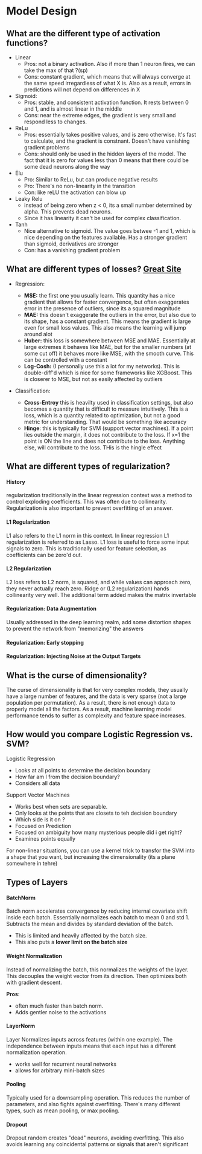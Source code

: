 # Model Design

## What are the different type of **activation** functions?

- Linear
    - Pros: not a binary activation. Also if more than 1 neuron fires, we can take the max of that ?(sp)
    - Cons: constant gradient, which means that will always converge at the same speed irregardless of what X is. Also as a result, errors in predictions will not depend on differences in X
- Sigmoid:
    - Pros: stable, and consistent activation function. It rests between 0 and 1, and is almost linear in the middle
    - Cons: near the extreme edges, the gradient is very small and respond less to changes.
- ReLu
    - Pros: essentially takes positive values, and is zero otherwise. It's fast to calculate, and the gradient is constnant. Doesn't have vanishing gradient problems
    - Cons: should only be used in the hidden layers of the model. The fact that it is zero for values less than 0 means that there could be some dead neurons along the way
- Elu
    - Pro: Similar to ReLu, but can produce negative results
    - Pro: There's no non-linearity in the transition
    - Con: like reLU the activation can blow up
- Leaky Relu
    - instead of being zero when  z < 0, its a small number determined by alpha. This prevents dead neurons.
    - Since it has linearity it can't be used for complex classification.
- Tanh
    - Nice alternative to sigmoid. The value goes betwee -1 and 1, which is nice depending on the features available. Has a stronger gradient than sigmoid, derivatives are stronger
    - Con: has a vanishing gradient problem

## What are different types of losses? [Great Site](https://heartbeat.fritz.ai/5-regression-loss-functions-all-machine-learners-should-know-4fb140e9d4b0)

- Regression:
    - **MSE:** the first one you usually learn. This quantity has a nice gradient that allows for faster convergence, but often exaggerates error in the presence of outliers, since its a squared magnitude
    - **MAE:** this doesn't exaggerate the outliers in the error, but also due to its shape, has a constant gradient. This means the gradient is large even for small loss values. This also means the learning will jump around alot
    - **Huber:** this loss is somewhere between MSE and MAE. Essentially at large extremes it behaves like MAE, but for the smaller numbers (at some cut off) it behaves more like MSE, with the smooth curve. This can be controlled with a constant
    - **Log-Cosh:** (I personally use this a lot for my networks). This is double-diff'd which is nice for some frameworks like XGBoost. This is closerer to MSE, but not as easily affected by outliers

- Classification:
    - **Cross-Entroy** this is heavilty used in classification settings, but also becomes a quantity that is difficult to measure intuitively. This is a loss, which is a quantity related to optimization, but not a good metric for understanding. That would be something like accuracy
    - **Hinge**: this is typically for SVM (support vector machines). If a point lies outside the margin, it does not contribute to the loss. If x=1 the point is ON the line and does not contribute to the loss. Anything else, will contribute to the loss. THis is the hingle effect

## What are different types of regularization?

#### History
regularization traditionally in the linear regression context was a method to control exploding coefficients. This was often due to collinearity. Regularization is also important to prevent overfitting of an answer.

#### L1 Regularization

L1 also refers to the L1 norm in this context. In linear regression L1 regularization is referred to as Lasso. L1 loss is useful to force some input signals to zero. This is traditionally used for feature selection, as coefficients can be zero'd out.

#### L2 Regularization

L2 loss refers to L2 norm, is squared, and while values can approach zero, they never actually reach zero. Ridge or (L2 regularization) hands collinearity very well. The additional term added makes the matrix invertable

#### Regularization: Data Augmentation

Usually addressed in the deep learning realm, add some distortion shapes to prevent the network from "memorizing" the answers


#### Regularization: Early stopping 


#### Regularization: Injecting Noise at the Output Targets


## What is the curse of dimensionality?

The curse of dimensionality is that for very complex models, they usually have a large number of features, and the data is very sparse (not a large population per permutation). As a result, there is not enough data to properly model all the factors. As a result, machine learning model performance tends to suffer as complexity and feature space increases.

## How would you compare Logistic Regression vs. SVM?

Logistic Regression

- Looks at all points to determine the decision boundary
- How far am I from the decision boundary?
- Considers all data

Support Vector Machines

- Works best when sets are separable.
- Only looks at the points that are closets to teh decision boundary
- Which side is it on ?
- Focused on Prediction
- Focused on ambiguity how many mysterious people did i get right?
- Examines points equally

For non-linear situations, you can use a kernel trick to transfor the SVM into a shape that you want, but increasing the dimensionality (its a plane somewhere in tehre)

## Types of Layers

#### BatchNorm

Batch norm accelerates convergence by reducing internal covariate shift inside each batch. Essentially normalizes each batch to mean 0 and std 1. Subtracts the mean and divides by standard deviation of the batch. 

- This is limited and heavily affected by the batch size. 
- This also puts a **lower limit on the batch size**

#### Weight Normalization

Instead of normalizing the batch, this normalizes the weights of the layer. This decouples the weight vector from its direction. Then optimizes both with gradient descent.

**Pros**:
- often much faster than batch norm. 
- Adds gentler noise to the activations

#### LayerNorm

Layer Normalizes inputs across features (within one example). The independence between inputs means that each input has a different normalization operation.

- works well for recurrent neural networks
- allows for arbitrary mini-batch sizes

#### Pooling

Typically used for a downsampling operation. This reduces the number of parameters, and also fights against overfitting. There's many different types, such as mean pooling, or max pooling.

#### Dropout

Dropout random creates "dead" neurons, avoiding overfitting. This also avoids learning any coincidental patterns or signals that aren't significant

